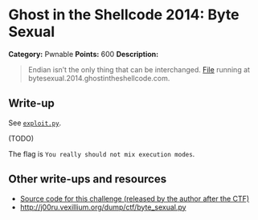 # Ghost in the Shellcode 2014: Byte Sexual

**Category:** Pwnable
**Points:** 600
**Description:**

> Endian isn’t the only thing that can be interchanged. [File](https://github.com/ctfs/write-ups/blob/master/ghost-in-the-shellcode-2014/byte-sexual/byte_sexual-838ca00502fd07d49dc319c4e78b6a94cee530a8) running at bytesexual.2014.ghostintheshellcode.com.

## Write-up

See [`exploit.py`](https://github.com/ctfs/write-ups/blob/master/ghost-in-the-shellcode-2014/byte-sexual/exploit.py).

(TODO)

The flag is `You really should not mix execution modes`.

## Other write-ups and resources

* [Source code for this challenge (released by the author after the CTF)](https://github.com/LightningTH/GiTS/blob/master/byte_sexual/lightning.py)
* <http://j00ru.vexillium.org/dump/ctf/byte_sexual.py>

